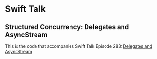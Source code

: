 # Swift Talk
## Structured Concurrency: Delegates and AsyncStream

This is the code that accompanies Swift Talk Episode 283: [Delegates and AsyncStream 
](https://talk.objc.io/episodes/S01E283-delegates-and-asyncstream)
